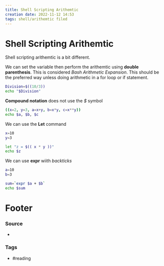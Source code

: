 ```yaml
---
title: Shell Scripting Arithemtic
creation date: 2022-11-12 14:53
tags: shell/arithemtic filed
---
```


# Shell Scripting Arithemtic
Shell scripting arithemtic is a bit different.

We can set the variable then perform the arithemtic using **double parenthesis**. This is considered *Bash Arithmetic Expansion*. This should be the preferred way unless doing arithmetic in a for loop or if statement.
```bash
Division=$((10/3))
echo "$Division"
```

**Compound notation** does not use the *$* symbol

```sh
((x=2, y=3, a=x+y, b=x*y, c=x**y))
echo $a, $b, $c 
```

We can use the **Let** command
```bash
x=10
y=3

let "z = $(( x * y ))"
echo $z
```

We can use **expr** wiith *backticks*
```bash
a=10
b=3

sum=`expr $a + $b`
echo $sum
```




# Footer
### Source
- 
### Tags
- #reading

